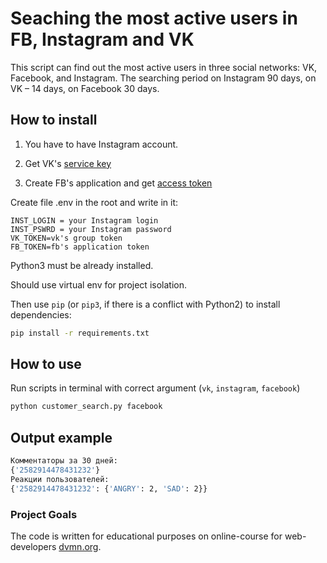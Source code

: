# Seaching the most active users in FB, Instagram and VK

This script can find out the most active users in three social networks: VK, Facebook, and Instagram.
The searching period on Instagram 90 days, on VK – 14 days, on Facebook 30 days.

## How to install

1. You have to have Instagram account.

2. Get VK's [service key](https://vk.com/dev/access_token?f=3.%20Сервисный%20ключ%20доступа)

3. Create FB's application and get [access token](https://developers.facebook.com/tools/explorer/)

Create file .env in the root and write in it:

```.env
INST_LOGIN = your Instagram login
INST_PSWRD = your Instagram password
VK_TOKEN=vk's group token
FB_TOKEN=fb's application token
```

Python3 must be already installed.

Should use virtual env for project isolation.

Then use `pip` (or `pip3`, if there is a conflict with Python2) to install dependencies:

```bash
pip install -r requirements.txt
```

## How to use

Run scripts in terminal with correct argument (`vk`, `instagram`, `facebook`)

```bash
python customer_search.py facebook
```

## Output example

```bash
Комментаторы за 30 дней:
{'2582914478431232'}
Реакции пользователей:
{'2582914478431232': {'ANGRY': 2, 'SAD': 2}}
```

### Project Goals

The code is written for educational purposes on online-course for web-developers [dvmn.org](https://dvmn.org/).
